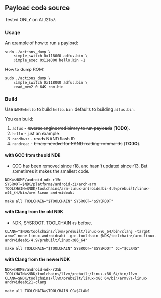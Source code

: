 ## Payload code source

Tested ONLY on ATJ2157.

### Usage

An example of how to run a payload:
```
sudo ./actions_dump \
	simple_switch 0x118000 adfus.bin \
	simple_exec 0x11e000 hello.bin -1
```

How to dump ROM:
```
sudo ./actions_dump \
	simple_switch 0x118000 adfus.bin \
	read_mem2 0 64K rom.bin
```

### Build

Use `NAME=hello` to build `hello.bin`, defaults to building `adfus.bin`.

You can build:

1. `adfus` - ~~reverse engineered binary to run payloads~~ (__TODO__).
2. `hello` - just an example.
3. `nandhwsc` - reads NAND flash ID.
4. `nandread` - ~~binary needed for NAND reading commands~~ (__TODO__).

#### with GCC from the old NDK

* GCC has been removed since r18, and hasn't updated since r13. But sometimes it makes the smallest code.

```
NDK=$HOME/android-ndk-r15c
SYSROOT=$NDK/platforms/android-21/arch-arm
TOOLCHAIN=$NDK/toolchains/arm-linux-androideabi-4.9/prebuilt/linux-x86_64/bin/arm-linux-androideabi

make all TOOLCHAIN="$TOOLCHAIN" SYSROOT="$SYSROOT"
```

#### with Clang from the old NDK

* NDK, SYSROOT, TOOLCHAIN as before.

```
CLANG="$NDK/toolchains/llvm/prebuilt/linux-x86_64/bin/clang -target armv7-none-linux-androideabi -gcc-toolchain $NDK/toolchains/arm-linux-androideabi-4.9/prebuilt/linux-x86_64"

make all TOOLCHAIN="$TOOLCHAIN" SYSROOT="$SYSROOT" CC="$CLANG"
```

#### with Clang from the newer NDK

```
NDK=$HOME/android-ndk-r25b
TOOLCHAIN=$NDK/toolchains/llvm/prebuilt/linux-x86_64/bin/llvm
CLANG=$NDK/toolchains/llvm/prebuilt/linux-x86_64/bin/armv7a-linux-androideabi21-clang

make all TOOLCHAIN=$TOOLCHAIN CC=$CLANG
```

